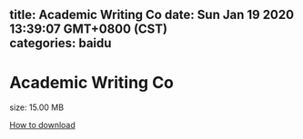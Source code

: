 
title: Academic Writing Co
date: Sun Jan 19 2020 13:39:07 GMT+0800 (CST)    
categories: baidu
---

# Academic Writing Co
size: 15.00 MB
 
 

[How to download](https://bpcam.bemobtrk.com/go/2ceec3aa-1ca2-46d6-b9ff-aaa5c184517c?jno=1345)